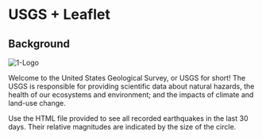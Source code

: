 # USGS + Leaflet

## Background

![1-Logo](Images/1-Logo.png)

Welcome to the United States Geological Survey, or USGS for short! The USGS is responsible for providing scientific data about natural hazards, the health of our ecosystems and environment; and the impacts of climate and land-use change. 

Use the HTML file provided to see all recorded earthquakes in the last 30 days. Their relative magnitudes are indicated by the size of the circle. 